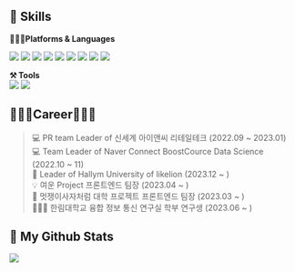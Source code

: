 

## 💪 Skills
 <b>👩🏻‍💻Platforms & Languages</b>
<p>
          <img src="https://img.shields.io/badge/Java-007396.svg?&style=flat-square&logo=Java&logoColor=white"/>
          <img src="https://img.shields.io/badge/JavaScript-F7DF1E.svg?&style=flat-square&logo=JavaScript&logoColor=white"/>
          <img src="https://img.shields.io/badge/HTML5-E34F26.svg?&style=flat-square&logo=HTML5&logoColor=white"/>
          <img src="https://img.shields.io/badge/CSS3-1572B6.svg?&style=flat-square&logo=CSS3&logoColor=white"/>
          <img src="https://img.shields.io/badge/OpenCV-5C3EE8.svg?&style=flat-square&logo=OpenCV&logoColor=white"/>
          <img src="https://img.shields.io/badge/C-A8B9CC.svg?&style=flat-square&logo=C&logoColor=white"/>
          <img src="https://img.shields.io/badge/React-61DAFB.svg?&style=flat-square&logo=React&logoColor=white" />
          <img src="https://img.shields.io/badge/Python-3776AB.svg?&style=flat-square&logo=Python&logoColor=white" />
          <img src="https://img.shields.io/badge/pandas-150458.svg?&style=flat-square&logo=Pandas&logoColor=white" />
</p>
<p>
          <b>⚒️ Tools</b> <br>
          <img src="https://img.shields.io/badge/GitHub-181717.svg?&style=flat-square&logo=GitHub&logoColor=white"/>
          <img src="https://img.shields.io/badge/Figma-F24E1E.svg?&style=flat-square&logo=Figma&logoColor=white"/>
</p>

## 👩🏻‍💻Career👩🏻‍💻

> 💻 PR team Leader of 신세계 아이앤씨 리테일테크 (2022.09 ~ 2023.01) <br>
> 💻 Team Leader of Naver Connect BoostCource Data Science (2022.10 ~ 11)<br>
> 🦁 Leader of Hallym University of likelion (2023.12 ~ ) <br>
> 💡 여운 Project 프론트엔드 팀장 (2023.04 ~ )<br>
> 🦁 멋쟁이사자처럼 대학 프로젝트 프론트엔드 팀장 (2023.03 ~ )<br>
> 👩🏻‍🔬 한림대학교 융합 정보 통신 연구실 학부 연구생  (2023.06 ~ )<br>
    
## 🌈 My Github Stats

<img src="https://github-readme-stats.vercel.app/api?username=sanchaehwa&show_icons=true" />


